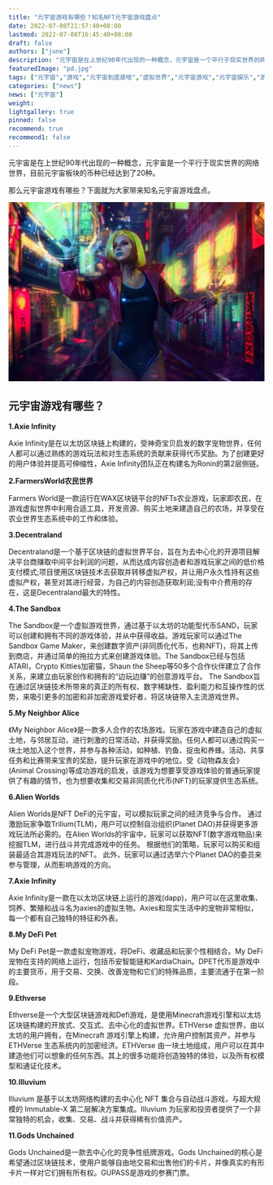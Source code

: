 ```yaml
---
title: "元宇宙游戏有哪些？知名NFT元宇宙游戏盘点"
date: 2022-07-08T21:57:40+08:00
lastmod: 2022-07-08T16:45:40+08:00
draft: false
authors: ["june"]
description: "元宇宙是在上世纪90年代出现的一种概念，元宇宙是一个平行于现实世界的网络世界，目前元宇宙板块的币种已经达到了20种。"
featuredImage: "pd.jpg"
tags: ["元宇宙","游戏","元宇宙到底是啥","虚拟世界","元宇宙游戏","元宇宙娱乐","游戏盘点"]
categories: ["news"]
news: ["元宇宙"]
weight: 
lightgallery: true
pinned: false
recommend: true
recommend1: false
---
```



元宇宙是在上世纪90年代出现的一种概念，元宇宙是一个平行于现实世界的网络世界，目前元宇宙板块的币种已经达到了20种。

那么元宇宙游戏有哪些？下面就为大家带来知名元宇宙游戏盘点。



![游戏盘点](pd.jpg)

 

## 元宇宙游戏有哪些？



**1.Axie Infinity**  

Axie Infinity是在以太坊区块链上构建的，受神奇宝贝启发的数字宠物世界，任何人都可以通过熟练的游戏玩法和对生态系统的贡献来获得代币奖励。为了创建更好的用户体验并提高可伸缩性，Axie Infinity团队正在构建名为Ronin的第2层侧链。

**2.FarmersWorld农民世界**

Farmers World是一款运行在WAX区块链平台的NFTs农业游戏，玩家即农民，在游戏虚拟世界中利用合适工具，开发资源、购买土地来建造自己的农场，并享受在农业世界生态系统中的工作和体验。

**3.Decentraland** 

Decentraland是一个基于区块链的虚拟世界平台，旨在为去中心化的开源项目解决平台商赚取中间平台利润的问题，从而达成内容创造者和游戏玩家之间的低价格支付模式;项目使用区块链技术去获取并转移虚拟产权，并让用户永久性持有这些虚拟产权，甚至对其进行经营，为自己的内容创造获取利润;没有中介费用的存在，这是Decentraland最大的特性。

**4.The Sandbox** 

The Sandbox是一个虚拟游戏世界，通过基于以太坊的功能型代币SAND，玩家可以创建和拥有不同的游戏体验，并从中获得收益。游戏玩家可以通过The Sandbox Game Maker，来创建数字资产(非同质化代币，也称NFT)，将其上传到商店，并通过简单的拖拉方式来创建游戏体验。The Sandbox已经与包括ATARI，Crypto Kitties加密猫，Shaun the Sheep等50多个合作伙伴建立了合作关系，来建立由玩家创作和拥有的“边玩边赚”的创意游戏平台。 The Sandbox旨在通过区块链技术所带来的真正的所有权、数字稀缺性、盈利能力和互操作性的优势，来吸引更多的加密和非加密游戏爱好者，将区块链带入主流游戏世界。

**5.My Neighbor Alice** 

《My Neighbor Alice》是一款多人合作的农场游戏。玩家在游戏中建造自己的虚拟土地，与邻居互动，进行刺激的日常活动，并获得奖励。任何人都可以通过购买一块土地加入这个世界，并参与各种活动，如种植、钓鱼、捉虫和养蜂。活动、共享任务和比赛带来宝贵的奖励，提升玩家在游戏中的地位。受《动物森友会》(Animal Crossing)等成功游戏的启发，该游戏为想要享受游戏体验的普通玩家提供了有趣的情节，也为想要收集和交易非同质化代币(NFT)的玩家提供生态系统。

**6.Alien Worlds** 

Alien Worlds是NFT DeFi的元宇宙，可以模拟玩家之间的经济竞争与合作。 通过激励玩家争取Trilium(TLM)，用户可以控制自治组织(Planet DAO)并获得更多游戏玩法所必需的。在Alien Worlds的宇宙中，玩家可以获取NFT(数字游戏物品)来挖掘TLM，进行战斗并完成游戏中的任务。 根据他们的策略，玩家可以购买和组装最适合其游戏玩法的NFT。 此外，玩家可以通过选举六个Planet DAO的委员来参与管理，从而影响游戏的方向。

**7.Axie Infinity** 

Axie Infinity是一款在以太坊区块链上运行的游戏(dapp)，用户可以在这里收集、饲养、繁殖和战斗名为axies的虚拟生物。Axies和现实生活中的宠物非常相似，每一个都有自己独特的特征和外表。

**8.My DeFi Pet** 

My DeFi Pet是一款虚拟宠物游戏，将DeFi、收藏品和玩家个性相结合。My DeFi宠物在支持的网络上运行，包括币安智能链和KardiaChain。DPET代币是游戏中的主要货币，用于交易、交换、改善宠物和它们的特殊品质，主要流通于在第一阶段。

**9.Ethverse** 

Ethverse是⼀个⼤型区块链游戏和Defi游戏，是使⽤Minecraft游戏引擎和以太坊区块链构建的开放式、交互式、去中⼼化的虚拟世界。ETHVerse 虚拟世界，由以太坊的用户拥有，在Minecraft 游戏引擎上构建，允许用户控制其资产，并参与ETHVerse 生态系统内的加密经济。ETHVerse 由一块土地组成，用户可以在其中建造他们可以想象的任何东西。其上的很多功能将创造独特的体验，以及所有权模型和通证化技术。

**10.Illuvium** 

Illuvium 是基于以太坊网络构建的去中心化 NFT 集合与自动战斗游戏，与超大规模的 Immutable-X 第二层解决方案集成。Illuvium 为玩家和投资者提供了一个非常独特的机会，收集、交易、战斗并获得稀有价值资产。

**11.Gods Unchained** 

Gods Unchained是一款去中心化的竞争性纸牌游戏。Gods Unchained的核心是希望通过区块链技术，使用户能够自由地交易和出售他们的卡片，并像真实的有形卡片一样对它们拥有所有权。GUPASS是游戏的参赛门票。